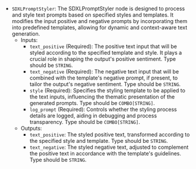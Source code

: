 - `SDXLPromptStyler`: The SDXLPromptStyler node is designed to process and style text prompts based on specified styles and templates. It modifies the input positive and negative prompts by incorporating them into predefined templates, allowing for dynamic and context-aware text generation.
    - Inputs:
        - `text_positive` (Required): The positive text input that will be styled according to the specified template and style. It plays a crucial role in shaping the output's positive sentiment. Type should be `STRING`.
        - `text_negative` (Required): The negative text input that will be combined with the template's negative prompt, if present, to tailor the output's negative sentiment. Type should be `STRING`.
        - `style` (Required): Specifies the styling template to be applied to the text inputs, influencing the thematic presentation of the generated prompts. Type should be `COMBO[STRING]`.
        - `log_prompt` (Required): Controls whether the styling process details are logged, aiding in debugging and process transparency. Type should be `COMBO[STRING]`.
    - Outputs:
        - `text_positive`: The styled positive text, transformed according to the specified style and template. Type should be `STRING`.
        - `text_negative`: The styled negative text, adjusted to complement the positive text in accordance with the template's guidelines. Type should be `STRING`.
